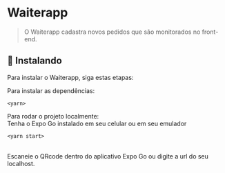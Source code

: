 # Waiterapp

> O Waiterapp cadastra novos pedidos que são monitorados no front-end.

## 🚀 Instalando

Para instalar o Waiterapp, siga estas etapas:

Para instalar as dependências:
```
<yarn>
```
Para rodar o projeto localmente:
</br>
Tenha o Expo Go instalado em seu celular ou em seu emulador

```
<yarn start>
```
</br>
Escaneie o QRcode dentro do aplicativo Expo Go ou digite a url do seu localhost.
